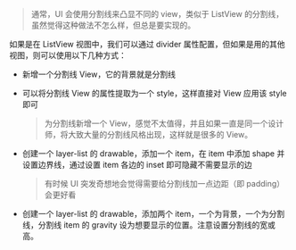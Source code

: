 > 通常，UI 会使用分割线来凸显不同的 view，类似于 ListView 的分割线，虽然觉得这种做法不怎么样，但总是要实现的。

如果是在 ListView 视图中，我们可以通过 divider 属性配置，但如果是用的其他视图，则可以使用以下几种方式：

+ 新增一个分割线 View，它的背景就是分割线

+ 可以将分割线 View 的属性提取为一个 style，这样直接对 View 应用该 style 即可

  > 为分割线新增一个 View，感觉不太值得，并且如果一直是同一个设计师，将大致大量的分割线风格出现，这样就是很多的 View。

+ 创建一个 layer-list 的 drawable，添加一个 item，在 item 中添加  shape 并设置边界线，通过设置 item 各边的 inset 即可隐藏不需要显示的边

  > 有时候 UI 突发奇想地会觉得需要给分割线加一点边距（即 padding）会更好看

+ 创建一个 layer-list 的 drawable，添加两个 item，一个为背景，一个为分割线，分割线 item 的 gravity 设为想要显示的位置。注意设置分割线的宽或高。